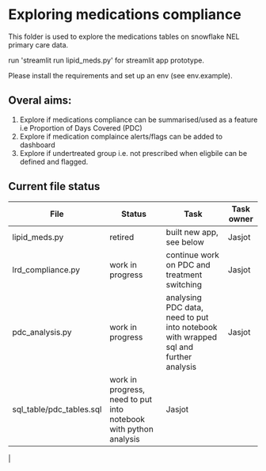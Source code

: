 # Exploring medications compliance
This folder is used to explore the medications tables on snowflake NEL primary care data.

run 'streamlit run lipid_meds.py' for streamlit app prototype.

Please install the requirements and set up an env (see env.example).

## Overal aims:
1. Explore if medications compliance can be summarised/used as a feature i.e Proportion of Days Covered (PDC)
2. Explore if medication complaince alerts/flags can be added to dashboard
3. Explore if undertreated group i.e. not prescribed when eligbile can be defined and flagged.

## Current file status
|File|Status|Task|Task owner|
|-----|-----|-----|------|
|lipid_meds.py|retired|built new app, see below| Jasjot|
|lrd_compliance.py|work in progress|continue work on PDC and treatment switching| Jasjot|
|pdc_analysis.py|work in progress|analysing PDC data, need to put into notebook with wrapped sql and further analysis| Jasjot|
|sql_table/pdc_tables.sql|work in progress, need to put into notebook with python analysis|Jasjot|
|
  